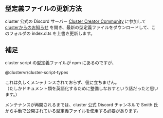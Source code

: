 ## 型定義ファイルの更新方法 ##

cluster 公式の Discord サーバー [Cluster Creator Community](https://discord.gg/AfwsEEX) に参加して
[clusterからのお知らせ](https://discord.com/channels/682526731311251636/696276618456596531)
を開き、最新の型定義ファイルをダウンロードして、このフォルダの index.d.ts を上書き更新します。

## 補足 ##

cluster script の型定義ファイルが npm にあるのですが、

@clustervr/cluster-script-types

これは久しくメンテナンスされておらず、役に立ちません。\
（たしかドキュメント類を英語化するために整備しなおすという話だったと思います。）

メンテナンスが再開されるまでは、cluster 公式 Discord チャンネルで Smith 氏から手動で公開されている型定義ファイルを使用する必要があります。

